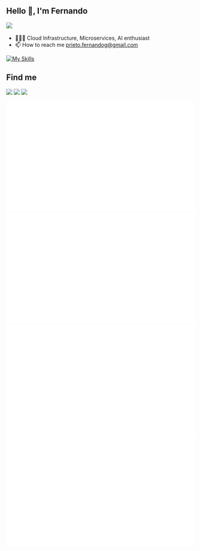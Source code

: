 ## Hello 👋, I'm Fernando
![](https://komarev.com/ghpvc/?username=fernandogprieto&style=plastic)

- 🧑🏻‍💻 Cloud Infrastructure, Microservices, AI enthusiast 
- 📫 How to reach me [prieto.fernandog@gmail.com](mailto:prieto.fernandog@gmail.com)

[![My Skills](https://skillicons.dev/icons?i=aws,gcp,azure,windows,powershell,linux,bash,docker,kubernetes,prometheus,terraform,githubactions,gitlab,nginx,python,vscode,neovim,latex&perline=18)](https://skillicons.dev)

## Find me 
<p align="left">
  <a href="https://github.com/fernandogprieto" target="blank"><img src="https://skillicons.dev/icons?i=github" height=43 withd=43 /></a>
  <a href="https://linkedin.com/in/fernandogprieto" target="blank"><img src="https://skillicons.dev/icons?i=linkedin" height=40 withd=40 /></a>
  <a href="https://twitter.com/fernandogprieto" target="blank"><img src="https://skillicons.dev/icons?i=twitter" height=45 withd=45 /></a>
</p>

![](https://raw.githubusercontent.com/fernandogprieto/github-stats/master/generated/overview.svg#gh-dark-mode-only)
![](https://raw.githubusercontent.com/fernandogprieto/github-stats/master/generated/overview.svg#gh-light-mode-only)
![](https://raw.githubusercontent.com/fernandogprieto/github-stats/master/generated/languages.svg#gh-dark-mode-only)
![](https://raw.githubusercontent.com/fernandogprieto/github-stats/master/generated/languages.svg#gh-light-mode-only)
